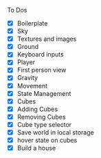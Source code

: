 To Dos

- [x] Boilerplate
- [x] Sky
- [x] Textures and images
- [x] Ground
- [x] Keyboard inputs
- [x] Player
- [x] First person view
- [x] Gravity
- [x] Movement
- [x] State Management
- [x] Cubes
- [x] Adding Cubes
- [x] Removing Cubes
- [x] Cube type selector
- [x] Save world in local storage
- [x] hover state on cubes
- [X] Build a house